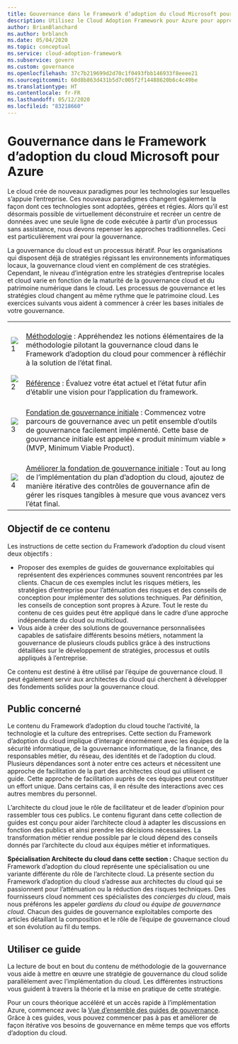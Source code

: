 ```yaml
---
title: Gouvernance dans le Framework d’adoption du cloud Microsoft pour Azure
description: Utilisez le Cloud Adoption Framework pour Azure pour apprendre à évaluer les stratégies existantes, à créer une fondation de gouvernance initiale et à ajouter des outils de gouvernance de manière itérative.
author: BrianBlanchard
ms.author: brblanch
ms.date: 05/04/2020
ms.topic: conceptual
ms.service: cloud-adoption-framework
ms.subservice: govern
ms.custom: governance
ms.openlocfilehash: 37c7b219699d2d70c1f0493fbb146933f8eeee21
ms.sourcegitcommit: 60d8b863d431b5d7c005f2f14488620b6c4c49be
ms.translationtype: HT
ms.contentlocale: fr-FR
ms.lasthandoff: 05/12/2020
ms.locfileid: "83218660"
---
```

# <a name="governance-in-the-microsoft-cloud-adoption-framework-for-azure"></a>Gouvernance dans le Framework d’adoption du cloud Microsoft pour Azure

Le cloud crée de nouveaux paradigmes pour les technologies sur lesquelles s’appuie l’entreprise. Ces nouveaux paradigmes changent également la façon dont ces technologies sont adoptées, gérées et régies. Alors qu’il est désormais possible de virtuellement déconstruire et recréer un centre de données avec une seule ligne de code exécutée à partir d’un processus sans assistance, nous devons repenser les approches traditionnelles. Ceci est particulièrement vrai pour la gouvernance.

La gouvernance du cloud est un processus itératif. Pour les organisations qui disposent déjà de stratégies régissant les environnements informatiques locaux, la gouvernance cloud vient en complément de ces stratégies. Cependant, le niveau d’intégration entre les stratégies d’entreprise locales et cloud varie en fonction de la maturité de la gouvernance cloud et du patrimoine numérique dans le cloud. Les processus de gouvernance et les stratégies cloud changent au même rythme que le patrimoine cloud. Les exercices suivants vous aident à commencer à créer les bases initiales de votre gouvernance.

<!-- markdownlint-disable MD033 -->
<!-- docsTest:disable TODO -->

| | |
|---|---|
| ![1](../_images/icons/1.png)     | <br>[Méthodologie](./methodology.md) : Appréhendez les notions élémentaires de la méthodologie pilotant la gouvernance cloud dans le Framework d’adoption du cloud pour commencer à réfléchir à la solution de l’état final.                                |
| ![2](../_images/icons/2.png)     | <br>[Référence](./benchmark.md) : Évaluez votre état actuel et l’état futur afin d’établir une vision pour l’application du framework.                                |
| ![3](../_images/icons/3.png)     | <br>[Fondation de gouvernance initiale](./initial-foundation.md) : Commencez votre parcours de gouvernance avec un petit ensemble d’outils de gouvernance facilement implémenté. Cette base de gouvernance initiale est appelée « produit minimum viable » (MVP, Minimum Viable Product).                                |
| ![4](../_images/icons/4.png)      | <br>[Améliorer la fondation de gouvernance initiale](./foundation-improvements.md) : Tout au long de l’implémentation du plan d’adoption du cloud, ajoutez de manière itérative des contrôles de gouvernance afin de gérer les risques tangibles à mesure que vous avancez vers l’état final.  |

## <a name="objective-of-this-content"></a>Objectif de ce contenu

Les instructions de cette section du Framework d’adoption du cloud visent deux objectifs :

- Proposer des exemples de guides de gouvernance exploitables qui représentent des expériences communes souvent rencontrées par les clients. Chacun de ces exemples inclut les risques métiers, les stratégies d’entreprise pour l’atténuation des risques et des conseils de conception pour implémenter des solutions techniques. Par définition, les conseils de conception sont propres à Azure. Tout le reste du contenu de ces guides peut être appliqué dans le cadre d’une approche indépendante du cloud ou multicloud.
- Vous aide à créer des solutions de gouvernance personnalisées capables de satisfaire différents besoins métiers, notamment la gouvernance de plusieurs clouds publics grâce à des instructions détaillées sur le développement de stratégies, processus et outils appliqués à l’entreprise.

Ce contenu est destiné à être utilisé par l’équipe de gouvernance cloud. Il peut également servir aux architectes du cloud qui cherchent à développer des fondements solides pour la gouvernance cloud.

## <a name="intended-audience"></a>Public concerné

Le contenu du Framework d’adoption du cloud touche l’activité, la technologie et la culture des entreprises. Cette section du Framework d’adoption du cloud implique d’interagir énormément avec les équipes de la sécurité informatique, de la gouvernance informatique, de la finance, des responsables métier, du réseau, des identités et de l’adoption du cloud. Plusieurs dépendances sont à noter entre ces acteurs et nécessitent une approche de facilitation de la part des architectes cloud qui utilisent ce guide. Cette approche de facilitation auprès de ces équipes peut constituer un effort unique. Dans certains cas, il en résulte des interactions avec ces autres membres du personnel.

L’architecte du cloud joue le rôle de facilitateur et de leader d’opinion pour rassembler tous ces publics. Le contenu figurant dans cette collection de guides est conçu pour aider l’architecte cloud à adapter les discussions en fonction des publics et ainsi prendre les décisions nécessaires. La transformation métier rendue possible par le cloud dépend des conseils donnés par l’architecte du cloud aux équipes métier et informatiques.

**Spécialisation Architecte du cloud dans cette section :** Chaque section du Framework d’adoption du cloud représente une spécialisation ou une variante différente du rôle de l’architecte cloud. La présente section du Framework d’adoption du cloud s’adresse aux architectes du cloud qui se passionnent pour l’atténuation ou la réduction des risques techniques. Des fournisseurs cloud nomment ces spécialistes des _concierges du cloud_, mais nous préférons les appeler _gardiens du cloud_ ou _équipe de gouvernance cloud_. Chacun des guides de gouvernance exploitables comporte des articles détaillant la composition et le rôle de l’équipe de gouvernance cloud et son évolution au fil du temps.

## <a name="use-this-guide"></a>Utiliser ce guide

La lecture de bout en bout du contenu de méthodologie de la gouvernance vous aide à mettre en œuvre une stratégie de gouvernance du cloud solide parallèlement avec l’implémentation du cloud. Les différentes instructions vous guident à travers la théorie et la mise en pratique de cette stratégie.

Pour un cours théorique accéléré et un accès rapide à l’implémentation Azure, commencez avec la [Vue d’ensemble des guides de gouvernance](./guides/index.md). Grâce à ces guides, vous pouvez commencer pas à pas et améliorer de façon itérative vos besoins de gouvernance en même temps que vos efforts d’adoption du cloud.
